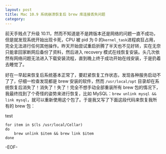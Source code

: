 ```yaml
---
layout: post
title: Mac 10.9 系统崩溃恢复后 brew 库连接丢失问题
category: 
---
```


前天手贱点了升级 10.11，然而不知道是不是跨版本还是网络的问题一直不成功，但是就发现系统开始出现卡死，CPU 被 pid 为 0 的`kernel_task`进程疯狂占用，完全无法进行任何其他操作。昨天开始尝试重启折腾了半天也不见好转，实在无奈只能拿回家断网后备份了资料，然后进入 recovery 模式在线恢复安装。头几次依然有网络问题无法进入下载安装流程，直到晚上终于成功开始在线安装，于是扔着去睡觉了。

好在一早起来恢复后系统基本正常了，要赶紧恢复工作状态，发现各种服务启动不了了，仔细一检查发现都是 brew 安装的软件，然而 `/usr/local/opt` 目录却在系统恢复后消失了！消失了！失了！完全不想手动全部重装所有 brew 包的情况下，我最终找到了个奇怪的姿势来进行恢复，比如 MySQL：`brew unlink mysql && link mysql`，就可以重新使用这个包了。于是我又写了下面这段代码来恢复我所有的 brew 包：

test
~~~
for item in $(ls /usr/local/Cellar)
do
    brew unlink $item && brew link $item
done
~~~

-EOF-
